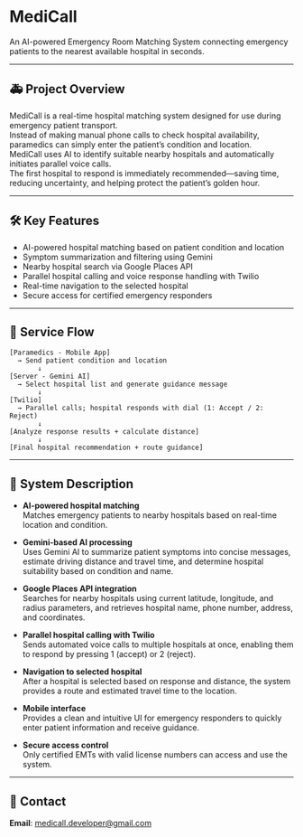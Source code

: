 # MediCall

An AI-powered Emergency Room Matching System connecting emergency patients to the nearest available hospital in seconds.

---

## 🚑 Project Overview

MediCall is a real-time hospital matching system designed for use during emergency patient transport.  
Instead of making manual phone calls to check hospital availability, paramedics can simply enter the patient’s condition and location.  
MediCall uses AI to identify suitable nearby hospitals and automatically initiates parallel voice calls.  
The first hospital to respond is immediately recommended—saving time, reducing uncertainty, and helping protect the patient’s golden hour.

---

## 🛠 Key Features

- AI-powered hospital matching based on patient condition and location  
- Symptom summarization and filtering using Gemini  
- Nearby hospital search via Google Places API  
- Parallel hospital calling and voice response handling with Twilio  
- Real-time navigation to the selected hospital  
- Secure access for certified emergency responders

---

## 🔁 Service Flow

```
[Paramedics - Mobile App] 
  → Send patient condition and location
       ↓
[Server - Gemini AI] 
  → Select hospital list and generate guidance message
       ↓
[Twilio] 
  → Parallel calls; hospital responds with dial (1: Accept / 2: Reject)
       ↓
[Analyze response results + calculate distance]
       ↓
[Final hospital recommendation + route guidance]
```

---

## 🧠 System Description

- **AI-powered hospital matching**  
  Matches emergency patients to nearby hospitals based on real-time location and condition.

- **Gemini-based AI processing**  
  Uses Gemini AI to summarize patient symptoms into concise messages, estimate driving distance and travel time, and determine hospital suitability based on condition and name.

- **Google Places API integration**  
  Searches for nearby hospitals using current latitude, longitude, and radius parameters, and retrieves hospital name, phone number, address, and coordinates.

- **Parallel hospital calling with Twilio**  
  Sends automated voice calls to multiple hospitals at once, enabling them to respond by pressing 1 (accept) or 2 (reject).

- **Navigation to selected hospital**  
  After a hospital is selected based on response and distance, the system provides a route and estimated travel time to the location.

- **Mobile interface**  
  Provides a clean and intuitive UI for emergency responders to quickly enter patient information and receive guidance.

- **Secure access control**  
  Only certified EMTs with valid license numbers can access and use the system.

---

## 📧 Contact

**Email**: medicall.developer@gmail.com
